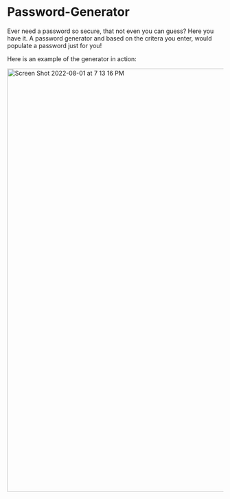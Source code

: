 # Password-Generator
Ever need a password so secure, that not even you can guess? Here you have it. A password generator and based on the critera you enter, would populate a password just for you!

Here is an example of the generator in action:

<img width="985" alt="Screen Shot 2022-08-01 at 7 13 16 PM" src="https://user-images.githubusercontent.com/107062112/182260568-094a92b9-e286-4035-9666-d6fe07db7a6f.png">
